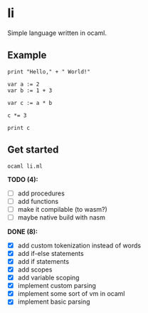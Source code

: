 # li

Simple language written in ocaml.

## Example

```
print "Hello," + " World!"

var a := 2
var b := 1 + 3

var c := a * b

c *= 3

print c
```

## Get started

```console
ocaml li.ml
```

<!-- TODOS -->

**TODO (4):**

- [ ] add procedures
- [ ] add functions
- [ ] make it compilable (to wasm?)
- [ ] maybe native build with nasm

**DONE (8):**

- [x] add custom tokenization instead of words
- [x] add if-else statements
- [x] add if statements
- [x] add scopes
- [x] add variable scoping
- [x] implement custom parsing
- [x] implement some sort of vm in ocaml
- [x] implement basic parsing
<!-- ENDTODOS -->
